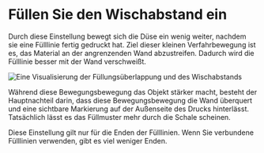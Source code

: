 Füllen Sie den Wischabstand ein
====
Durch diese Einstellung bewegt sich die Düse ein wenig weiter, nachdem sie eine Fülllinie fertig gedruckt hat. Ziel dieser kleinen Verfahrbewegung ist es, das Material an der angrenzenden Wand abzustreifen. Dadurch wird die Fülllinie besser mit der Wand verschweißt.

![Eine Visualisierung der Füllungsüberlappung und des Wischabstands](../images/infill_overlap.svg)

Während diese Bewegungsbewegung das Objekt stärker macht, besteht der Hauptnachteil darin, dass diese Bewegungsbewegung die Wand überquert und eine sichtbare Markierung auf der Außenseite des Drucks hinterlässt. Tatsächlich lässt es das Füllmuster mehr durch die Schale scheinen.

Diese Einstellung gilt nur für die Enden der Fülllinien. Wenn Sie verbundene Fülllinien verwenden, gibt es viel weniger Enden.